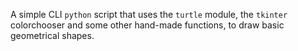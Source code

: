A simple CLI `python` script that uses the `turtle` module, the `tkinter` colorchooser and some other hand-made functions, to draw basic geometrical shapes.
